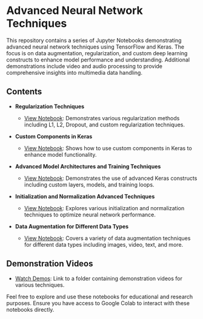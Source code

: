 # Advanced Neural Network Techniques

This repository contains a series of Jupyter Notebooks demonstrating advanced neural network techniques using TensorFlow and Keras. The focus is on data augmentation, regularization, and custom deep learning constructs to enhance model performance and understanding. Additional demonstrations include video and audio processing to provide comprehensive insights into multimedia data handling.

## Contents

- **Regularization Techniques**
  - [View Notebook](https://colab.research.google.com/drive/1b_Jl6t-ACmrYx4qpHoCafQY4dVLUQ7I_?usp=sharing): Demonstrates various regularization methods including L1, L2, Dropout, and custom regularization techniques.
  
- **Custom Components in Keras**
  - [View Notebook](https://colab.research.google.com/drive/1d2Pv2krPi7vvGR2K2vKa9kkdpgo4fOhM?usp=sharing): Shows how to use custom components in Keras to enhance model functionality.
  
- **Advanced Model Architectures and Training Techniques**
  - [View Notebook](https://colab.research.google.com/drive/1CbYIWWBUXSU89LTBVinMFDb-n7cOSTZY?usp=sharing): Demonstrates the use of advanced Keras constructs including custom layers, models, and training loops.
  
- **Initialization and Normalization Advanced Techniques**
  - [View Notebook](https://colab.research.google.com/drive/1A2gYfQfnhlDZxRhkpu7uhoogftA7E4sd?usp=sharing): Explores various initialization and normalization techniques to optimize neural network performance.
  
- **Data Augmentation for Different Data Types**
  - [View Notebook](https://colab.research.google.com/drive/1n4oOZrq2tLvXlm2cfjHJ4-h5eBhHrQ3h?usp=sharing): Covers a variety of data augmentation techniques for different data types including images, video, text, and more.

## Demonstration Videos
- [Watch Demos](https://www.yourwebsite.com/demo-videos): Link to a folder containing demonstration videos for various techniques.

Feel free to explore and use these notebooks for educational and research purposes. Ensure you have access to Google Colab to interact with these notebooks directly.
